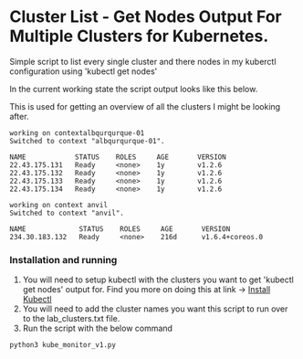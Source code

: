 # Cluster List - Get Nodes Output For Multiple Clusters for Kubernetes.  

Simple script to list every single cluster and there nodes in my kuberctl configuration using 'kubectl get nodes'

In the current working state the script output looks like this below. 

This is used for getting an overview of all the clusters I might be looking after.

``` 
working on contextalbqurqurque-01
Switched to context "albqurqurque-01".

NAME            STATUS    ROLES     AGE       VERSION
22.43.175.131   Ready     <none>    1y        v1.2.6
22.43.175.132   Ready     <none>    1y        v1.2.6
22.43.175.133   Ready     <none>    1y        v1.2.6
22.43.175.134   Ready     <none>    1y        v1.2.6

working on context anvil
Switched to context "anvil".

NAME             STATUS    ROLES     AGE       VERSION
234.30.183.132   Ready     <none>    216d      v1.6.4+coreos.0
```

### Installation and running

1. You will need to setup kubectl with the clusters you want to get 'kubectl get nodes' output for. Find you more on doing this at link -> [Install Kubectl](https://kubernetes.io/docs/tasks/tools/install-kubectl/)
2. You will need to add the cluster names you want this script to run over to the lab_clusters.txt file.
3. Run the script with the below command

```
python3 kube_monitor_v1.py
```




